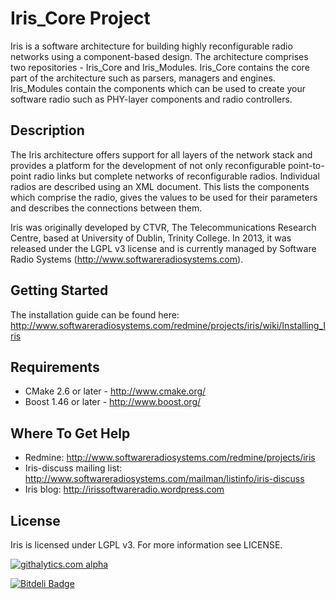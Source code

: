 # Iris_Core Project

Iris is a software architecture for building highly reconfigurable radio networks using a component-based design. The architecture comprises two repositories - Iris_Core and Iris_Modules. Iris_Core contains the core part of the architecture such as parsers, managers and engines. Iris_Modules contain the components which can be used to create your software radio such as PHY-layer components and radio controllers.

## Description

The Iris architecture offers support for all layers of the network stack and provides a platform for the development of not only reconfigurable point-to-point radio links but complete networks of reconfigurable radios. Individual radios are described using an XML document. This lists the components which comprise the radio, gives the values to be used for their parameters and describes the connections between them.

Iris was originally developed by CTVR, The Telecommunications Research Centre, based at University of Dublin, Trinity College. In 2013, it was released under the LGPL v3 license and is currently managed by Software Radio Systems (http://www.softwareradiosystems.com).

## Getting Started

The installation guide can be found here: http://www.softwareradiosystems.com/redmine/projects/iris/wiki/Installing_Iris

## Requirements

* CMake 2.6 or later - http://www.cmake.org/
* Boost 1.46 or later - http://www.boost.org/

## Where To Get Help

* Redmine: http://www.softwareradiosystems.com/redmine/projects/iris
* Iris-discuss mailing list: http://www.softwareradiosystems.com/mailman/listinfo/iris-discuss
* Iris blog: http://irissoftwareradio.wordpress.com

## License

Iris is licensed under LGPL v3. For more information see LICENSE.

[![githalytics.com alpha](https://cruel-carlota.pagodabox.com/565a545f5d61e93dd441e8ee1eea0a25 "githalytics.com")](http://githalytics.com/softwareradiosystems/iris_core)


[![Bitdeli Badge](https://d2weczhvl823v0.cloudfront.net/softwareradiosystems/iris_core/trend.png)](https://bitdeli.com/free "Bitdeli Badge")

